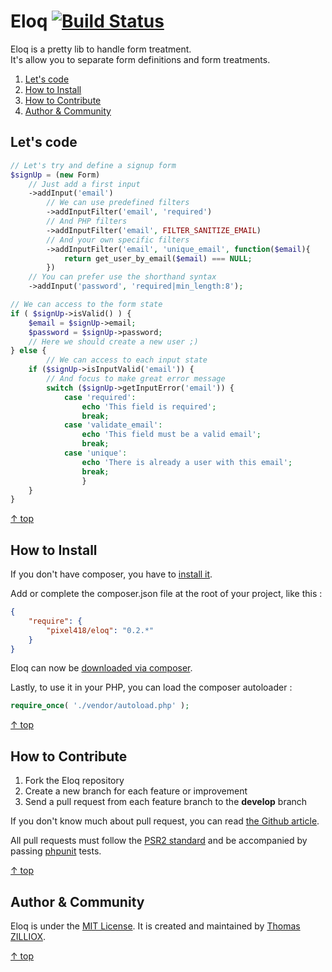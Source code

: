 Eloq [![Build Status](https://secure.travis-ci.org/Pixel418/Eloq.png)](http://travis-ci.org/Pixel418/Eloq)
======

Eloq is a pretty lib to handle form treatment.<br>
It's allow you to separate form definitions and form treatments.

1. [Let's code](#lets-code)
2. [How to Install](#how-to-install)
3. [How to Contribute](#how-to-contribute)
4. [Author & Community](#author--community)



Let's code
--------

```php
// Let's try and define a signup form
$signUp = (new Form)
    // Just add a first input
    ->addInput('email')
        // We can use predefined filters
        ->addInputFilter('email', 'required')
        // And PHP filters
        ->addInputFilter('email', FILTER_SANITIZE_EMAIL)
        // And your own specific filters
        ->addInputFilter('email', 'unique_email', function($email){
            return get_user_by_email($email) === NULL;
        })
    // You can prefer use the shorthand syntax
    ->addInput('password', 'required|min_length:8');

// We can access to the form state
if ( $signUp->isValid() ) {
    $email = $signUp->email;
    $password = $signUp->password;
    // Here we should create a new user ;)
} else {
		// We can access to each input state
    if ($signUp->isInputValid('email')) {
        // And focus to make great error message
        switch ($signUp->getInputError('email')) {
            case 'required':
                echo 'This field is required';
                break;
            case 'validate_email':
                echo 'This field must be a valid email';
                break;
            case 'unique':
                echo 'There is already a user with this email';
                break;
				}
    }
}
```

[&uarr; top](#readme)



How to Install
--------

If you don't have composer, you have to [install it](http://getcomposer.org/doc/01-basic-usage.md#installation).  

Add or complete the composer.json file at the root of your project, like this :

```json
{
    "require": {
        "pixel418/eloq": "0.2.*"
    }
}
```

Eloq can now be [downloaded via composer](http://getcomposer.org/doc/01-basic-usage.md#installing-dependencies).

Lastly, to use it in your PHP, you can load the composer autoloader :

```php
require_once( './vendor/autoload.php' );
```

[&uarr; top](#readme)



How to Contribute
--------

1. Fork the Eloq repository
2. Create a new branch for each feature or improvement
3. Send a pull request from each feature branch to the **develop** branch

If you don't know much about pull request, you can read [the Github article](https://help.github.com/articles/using-pull-requests).

All pull requests must follow the [PSR2 standard](https://github.com/php-fig/fig-standards/blob/master/accepted/PSR-2-coding-style-guide.md) and be accompanied by passing [phpunit](https://github.com/sebastianbergmann/phpunit/) tests.

[&uarr; top](#readme)



Author & Community
--------

Eloq is under the [MIT License](http://opensource.org/licenses/MIT).
It is created and maintained by [Thomas ZILLIOX](http://zilliox.me).

[&uarr; top](#readme)

